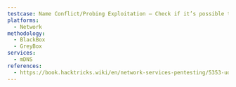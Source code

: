 ```yaml
---
testcase: Name Conflict/Probing Exploitation – Check if it’s possible to flood the network with spoofed “name in use” responses to block devices from joining or advertising services, preventing their operation
platforms: 
  - Network
methodology: 
  - BlackBox
  - GreyBox
services:
  - mDNS
references:
  - https://book.hacktricks.wiki/en/network-services-pentesting/5353-udp-multicast-dns-mdns.html
---
```

